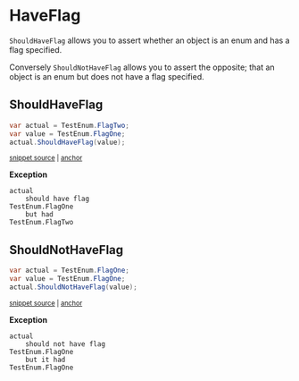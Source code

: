 # HaveFlag

`ShouldHaveFlag` allows you to assert whether an object is an enum and has a flag specified.

Conversely `ShouldNotHaveFlag` allows you to assert the opposite; that an object is an enum but does not have a flag specified.


## ShouldHaveFlag

<!-- snippet: ShouldHaveFlagNotHaveFlagExamples.ShouldHaveFlag.codeSample.approved.cs -->
<a id='snippet-ShouldHaveFlagNotHaveFlagExamples.ShouldHaveFlag.codeSample.approved.cs'></a>
```cs
var actual = TestEnum.FlagTwo;
var value = TestEnum.FlagOne;
actual.ShouldHaveFlag(value);
```
<sup><a href='/src/DocumentationExamples/CodeExamples/ShouldHaveFlagNotHaveFlagExamples.ShouldHaveFlag.codeSample.approved.cs#L1-L3' title='File snippet `ShouldHaveFlagNotHaveFlagExamples.ShouldHaveFlag.codeSample.approved.cs` was extracted from'>snippet source</a> | <a href='#snippet-ShouldHaveFlagNotHaveFlagExamples.ShouldHaveFlag.codeSample.approved.cs' title='Navigate to start of snippet `ShouldHaveFlagNotHaveFlagExamples.ShouldHaveFlag.codeSample.approved.cs`'>anchor</a></sup>
<!-- endSnippet -->

**Exception**

<!-- include: ShouldHaveFlagNotHaveFlagExamples.ShouldHaveFlag.exceptionText.approved.txt -->
```
actual
    should have flag
TestEnum.FlagOne
    but had
TestEnum.FlagTwo
```
<!-- endInclude -->


## ShouldNotHaveFlag

<!-- snippet: ShouldHaveFlagNotHaveFlagExamples.ShouldNotHaveFlag.codeSample.approved.cs -->
<a id='snippet-ShouldHaveFlagNotHaveFlagExamples.ShouldNotHaveFlag.codeSample.approved.cs'></a>
```cs
var actual = TestEnum.FlagOne;
var value = TestEnum.FlagOne;
actual.ShouldNotHaveFlag(value);
```
<sup><a href='/src/DocumentationExamples/CodeExamples/ShouldHaveFlagNotHaveFlagExamples.ShouldNotHaveFlag.codeSample.approved.cs#L1-L3' title='File snippet `ShouldHaveFlagNotHaveFlagExamples.ShouldNotHaveFlag.codeSample.approved.cs` was extracted from'>snippet source</a> | <a href='#snippet-ShouldHaveFlagNotHaveFlagExamples.ShouldNotHaveFlag.codeSample.approved.cs' title='Navigate to start of snippet `ShouldHaveFlagNotHaveFlagExamples.ShouldNotHaveFlag.codeSample.approved.cs`'>anchor</a></sup>
<!-- endSnippet -->

**Exception**

<!-- include: ShouldHaveFlagNotHaveFlagExamples.ShouldNotHaveFlag.exceptionText.approved.txt -->
```
actual
    should not have flag
TestEnum.FlagOne
    but it had
TestEnum.FlagOne
```
<!-- endInclude -->
